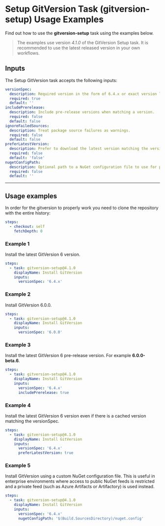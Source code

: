 # Setup GitVersion Task (gitversion-setup) Usage Examples

Find out how to use the **gitversion-setup** task using the examples below.

> The examples use version _4.1.0_ of the GitVersion Setup task.  It is recommended to use the latest released version in your own workflows.

## Inputs

The Setup GitVersion task accepts the following inputs:

```yaml
versionSpec:
  description: Required version in the form of 6.4.x or exact version like 6.4.0.
  required: true
  default: ''
includePrerelease:
  description: Include pre-release versions when matching a version.
  required: false
  default: false
ignoreFailedSources:
  description: Treat package source failures as warnings.
  required: false
  default: false
preferLatestVersion:
  description: Prefer to download the latest version matching the versionSpec, even if there is a local cached version.
  required: false
  default: 'false'
nugetConfigPath:
  description: Optional path to a NuGet configuration file to use for package sources.
  required: false
  default: ''
```

---

## Usage examples

In order for the gitversion to properly work you need to clone the repository with the entire history:

```yaml
steps:
  - checkout: self
    fetchDepth: 0
```

### Example 1

Install the latest GitVersion 6 version.

```yaml
steps:
  - task: gitversion-setup@4.1.0
    displayName: Install GitVersion
    inputs:
      versionSpec: '6.4.x'
```

### Example 2

Install GitVersion 6.0.0.

```yaml
steps:
  - task: gitversion-setup@4.1.0
    displayName: Install GitVersion
    inputs:
      versionSpec: '6.0.0'
```

### Example 3

Install the latest GitVersion 6 pre-release version.  For example **6.0.0-beta.6**.

```yaml
steps:
  - task: gitversion-setup@4.1.0
    displayName: Install GitVersion
    inputs:
      versionSpec: '6.4.x'
      includePrerelease: true
```

### Example 4

Install the latest GitVersion 6 version even if there is a cached version matching the versionSpec.

```yaml
steps:
  - task: gitversion-setup@4.1.0
    displayName: Install GitVersion
    inputs:
      versionSpec: '6.4.x'
      preferLatestVersion: true
```

### Example 5

Install GitVersion using a custom NuGet configuration file. This is useful in enterprise environments where access to public NuGet feeds is restricted and a private feed (such as Azure Artifacts or Artifactory) is used instead.

```yaml
steps:
  - task: gitversion-setup@4.1.0
    displayName: Install GitVersion
    inputs:
      versionSpec: '6.4.x'
      nugetConfigPath: '$(Build.SourcesDirectory)/nuget.config'
```
